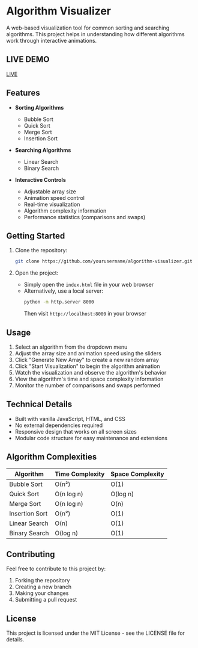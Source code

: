 # Algorithm Visualizer

A web-based visualization tool for common sorting and searching algorithms. This project helps in understanding how different algorithms work through interactive animations.
## LIVE DEMO
[LIVE](https://algorithm-visualizer-seven-sigma.vercel.app/)

## Features

- **Sorting Algorithms**

  - Bubble Sort
  - Quick Sort
  - Merge Sort
  - Insertion Sort

- **Searching Algorithms**

  - Linear Search
  - Binary Search

- **Interactive Controls**
  - Adjustable array size
  - Animation speed control
  - Real-time visualization
  - Algorithm complexity information
  - Performance statistics (comparisons and swaps)

## Getting Started

1. Clone the repository:

   ```bash
   git clone https://github.com/yourusername/algorithm-visualizer.git
   ```

2. Open the project:
   - Simply open the `index.html` file in your web browser
   - Alternatively, use a local server:
     ```bash
     python -m http.server 8000
     ```
     Then visit `http://localhost:8000` in your browser

## Usage

1. Select an algorithm from the dropdown menu
2. Adjust the array size and animation speed using the sliders
3. Click "Generate New Array" to create a new random array
4. Click "Start Visualization" to begin the algorithm animation
5. Watch the visualization and observe the algorithm's behavior
6. View the algorithm's time and space complexity information
7. Monitor the number of comparisons and swaps performed

## Technical Details

- Built with vanilla JavaScript, HTML, and CSS
- No external dependencies required
- Responsive design that works on all screen sizes
- Modular code structure for easy maintenance and extensions

## Algorithm Complexities

| Algorithm      | Time Complexity | Space Complexity |
| -------------- | --------------- | ---------------- |
| Bubble Sort    | O(n²)           | O(1)             |
| Quick Sort     | O(n log n)      | O(log n)         |
| Merge Sort     | O(n log n)      | O(n)             |
| Insertion Sort | O(n²)           | O(1)             |
| Linear Search  | O(n)            | O(1)             |
| Binary Search  | O(log n)        | O(1)             |

## Contributing

Feel free to contribute to this project by:

1. Forking the repository
2. Creating a new branch
3. Making your changes
4. Submitting a pull request

## License

This project is licensed under the MIT License - see the LICENSE file for details.
